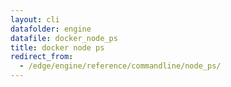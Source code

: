 ```yaml
---
layout: cli
datafolder: engine
datafile: docker_node_ps
title: docker node ps
redirect_from:
  - /edge/engine/reference/commandline/node_ps/
---
```

